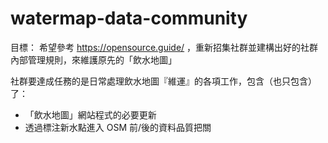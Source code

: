 # watermap-data-community

目標：
希望參考 https://opensource.guide/ ，重新招集社群並建構出好的社群內部管理規則，來維護原先的「飲水地圖」

社群要達成任務的是日常處理飲水地圖『維運』的各項工作，包含（也只包含）了：
* 「飲水地圖」網站程式的必要更新
* 透過標注新水點進入 OSM 前/後的資料品質把關



